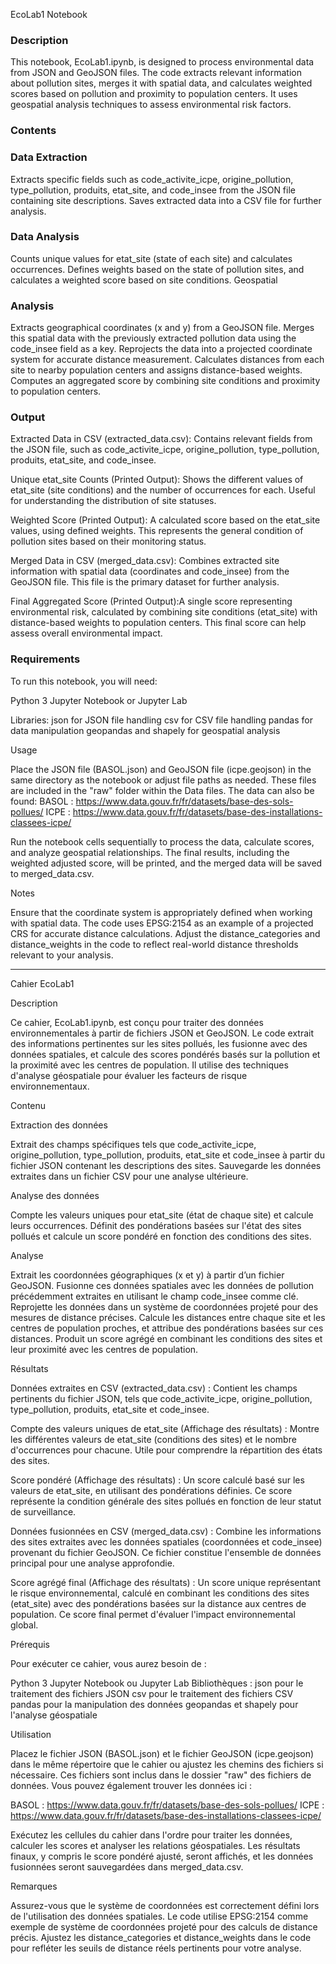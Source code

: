 EcoLab1 Notebook

### Description ###

This notebook, EcoLab1.ipynb, is designed to process environmental data from JSON and GeoJSON files. The code extracts relevant information about pollution sites, merges it with spatial data, and calculates weighted scores based on pollution and proximity to population centers. It uses geospatial analysis techniques to assess environmental risk factors.

 ### Contents ###

### Data Extraction ###

Extracts specific fields such as code_activite_icpe, origine_pollution, type_pollution, produits, etat_site, and code_insee from the JSON file containing site descriptions.
Saves extracted data into a CSV file for further analysis.

### Data Analysis ###

Counts unique values for etat_site (state of each site) and calculates occurrences.
Defines weights based on the state of pollution sites, and calculates a weighted score based on site conditions.
Geospatial 

### Analysis ###

Extracts geographical coordinates (x and y) from a GeoJSON file.
Merges this spatial data with the previously extracted pollution data using the code_insee field as a key.
Reprojects the data into a projected coordinate system for accurate distance measurement.
Calculates distances from each site to nearby population centers and assigns distance-based weights.
Computes an aggregated score by combining site conditions and proximity to population centers.

### Output ###

Extracted Data in CSV (extracted_data.csv): Contains relevant fields from the JSON file, such as code_activite_icpe, origine_pollution, type_pollution, produits, etat_site, and code_insee.

Unique etat_site Counts (Printed Output): Shows the different values of etat_site (site conditions) and the number of occurrences for each. Useful for understanding the distribution of site statuses.

Weighted Score (Printed Output): A calculated score based on the etat_site values, using defined weights. This represents the general condition of pollution sites based on their monitoring status.

Merged Data in CSV (merged_data.csv): Combines extracted site information with spatial data (coordinates and code_insee) from the GeoJSON file. This file is the primary dataset for further analysis.

Final Aggregated Score (Printed Output):A single score representing environmental risk, calculated by combining site conditions (etat_site) with distance-based weights to population centers. This final score can help assess overall environmental impact.

### Requirements ###

To run this notebook, you will need:

Python 3
Jupyter Notebook or Jupyter Lab

Libraries:
json for JSON file handling
csv for CSV file handling
pandas for data manipulation
geopandas and shapely for geospatial analysis

Usage

Place the JSON file (BASOL.json) and GeoJSON file (icpe.geojson) in the same directory as the notebook or adjust file paths as needed. These files are included in the "raw" folder within the Data files.
The data can also be found:
BASOL :
https://www.data.gouv.fr/fr/datasets/base-des-sols-pollues/
ICPE :
https://www.data.gouv.fr/fr/datasets/base-des-installations-classees-icpe/

Run the notebook cells sequentially to process the data, calculate scores, and analyze geospatial relationships.
The final results, including the weighted adjusted score, will be printed, and the merged data will be saved to merged_data.csv.

Notes

Ensure that the coordinate system is appropriately defined when working with spatial data. The code uses EPSG:2154 as an example of a projected CRS for accurate distance calculations.
Adjust the distance_categories and distance_weights in the code to reflect real-world distance thresholds relevant to your analysis.

-------------------------------------------------------------------------------------------------------------------

Cahier EcoLab1

Description 

Ce cahier, EcoLab1.ipynb, est conçu pour traiter des données environnementales à partir de fichiers JSON et GeoJSON. Le code extrait des informations pertinentes sur les sites pollués, les fusionne avec des données spatiales, et calcule des scores pondérés basés sur la pollution et la proximité avec les centres de population. Il utilise des techniques d'analyse géospatiale pour évaluer les facteurs de risque environnementaux.

Contenu

Extraction des données

Extrait des champs spécifiques tels que code_activite_icpe, origine_pollution, type_pollution, produits, etat_site et code_insee à partir du fichier JSON contenant les descriptions des sites.
Sauvegarde les données extraites dans un fichier CSV pour une analyse ultérieure.

Analyse des données

Compte les valeurs uniques pour etat_site (état de chaque site) et calcule leurs occurrences.
Définit des pondérations basées sur l'état des sites pollués et calcule un score pondéré en fonction des conditions des sites.

Analyse 

Extrait les coordonnées géographiques (x et y) à partir d’un fichier GeoJSON.
Fusionne ces données spatiales avec les données de pollution précédemment extraites en utilisant le champ code_insee comme clé.
Reprojette les données dans un système de coordonnées projeté pour des mesures de distance précises.
Calcule les distances entre chaque site et les centres de population proches, et attribue des pondérations basées sur ces distances.
Produit un score agrégé en combinant les conditions des sites et leur proximité avec les centres de population.

Résultats

Données extraites en CSV (extracted_data.csv) : Contient les champs pertinents du fichier JSON, tels que code_activite_icpe, origine_pollution, type_pollution, produits, etat_site et code_insee.

Compte des valeurs uniques de etat_site (Affichage des résultats) : Montre les différentes valeurs de etat_site (conditions des sites) et le nombre d'occurrences pour chacune. Utile pour comprendre la répartition des états des sites.

Score pondéré (Affichage des résultats) : Un score calculé basé sur les valeurs de etat_site, en utilisant des pondérations définies. Ce score représente la condition générale des sites pollués en fonction de leur statut de surveillance.

Données fusionnées en CSV (merged_data.csv) : Combine les informations des sites extraites avec les données spatiales (coordonnées et code_insee) provenant du fichier GeoJSON. Ce fichier constitue l'ensemble de données principal pour une analyse approfondie.

Score agrégé final (Affichage des résultats) : Un score unique représentant le risque environnemental, calculé en combinant les conditions des sites (etat_site) avec des pondérations basées sur la distance aux centres de population. Ce score final permet d'évaluer l'impact environnemental global.

Prérequis

Pour exécuter ce cahier, vous aurez besoin de :

Python 3
Jupyter Notebook ou Jupyter Lab
Bibliothèques :
json pour le traitement des fichiers JSON
csv pour le traitement des fichiers CSV
pandas pour la manipulation des données
geopandas et shapely pour l'analyse géospatiale

Utilisation

Placez le fichier JSON (BASOL.json) et le fichier GeoJSON (icpe.geojson) dans le même répertoire que le cahier ou ajustez les chemins des fichiers si nécessaire. Ces fichiers sont inclus dans le dossier "raw" des fichiers de données. Vous pouvez également trouver les données ici :

BASOL :
https://www.data.gouv.fr/fr/datasets/base-des-sols-pollues/
ICPE :
https://www.data.gouv.fr/fr/datasets/base-des-installations-classees-icpe/

Exécutez les cellules du cahier dans l'ordre pour traiter les données, calculer les scores et analyser les relations géospatiales. Les résultats finaux, y compris le score pondéré ajusté, seront affichés, et les données fusionnées seront sauvegardées dans merged_data.csv.

Remarques

Assurez-vous que le système de coordonnées est correctement défini lors de l'utilisation des données spatiales. Le code utilise EPSG:2154 comme exemple de système de coordonnées projeté pour des calculs de distance précis.
Ajustez les distance_categories et distance_weights dans le code pour refléter les seuils de distance réels pertinents pour votre analyse.

